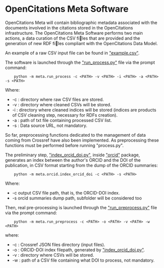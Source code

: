 # OpenCitations Meta Software

OpenCitations Meta will contain bibliographic metadata associated with the documents involved in the citations stored in the OpenCitations infrastructure. The OpenCitations Meta Software performs two main actions, a data curation of the CSV files that are provided and the generation of new RDF files compliant with the OpenCitations Data Model.

An example of a raw CSV input file can be found in ["example.csv"](https://github.com/opencitations/meta/blob/master/example.csv).

The software is launched through the ["run_process.py"](https://github.com/opencitations/meta/blob/master/run_process.py) file via the prompt command:
```console
    python -m meta.run_process -c <PATH> -v <PATH> -i <PATH> -a <PATH> -s <PATH>
```
Where:
- -c : directory where raw CSV files are stored.
- -v : directory where cleaned CSVs will be stored.
- -i : directory where cleaned indices will be stored (indices are products of CSV cleaning step, necessary for RDFs creation).
- -a : path of txt file containing processed CSV list.
- -s : Data source URL, not mandatory.

So far, preprocessing functions dedicated to the management of data coming from Crossref have also been implemented. As preprocessing these functions must be performed before running "process.py".

The preliminary step, ["index\_orcid\_doi.py"](https://github.com/opencitations/meta/blob/master/orcid/index_orcid_doi.py), inside ["orcid"](https://github.com/opencitations/meta/blob/master/orcid) package, generates an index between the author's ORCID and the DOI of the publication, in CSV format starting from the dump of the ORCID summaries:
```console
    python -m meta.orcid.index_orcid_doi -c <PATH> -s <PATH>
```
Where:
- -c output CSV file path, that is, the ORCID-DOI index.
- -s orcid summaries dump path, subfolder will be considered too

Then, real pre-processing is launched through the ["run_preprocess.py"](https://github.com/opencitations/meta/blob/master/run_preprocess.py) file via the prompt command:
```console
    python -m meta.run_preprocess -c <PATH> -o <PATH> -v <PATH> -w <PATH>
```
where:
- -c : Crossref JSON files directory (input files).
- -o : ORCID-DOI index filepath, generated by ["index\_orcid\_doi.py"](https://github.com/opencitations/meta/blob/master/orcid/index_orcid_doi.py).
- -v : directory where CSVs will be stored.
- -w : path of a CSV file containing what DOI to process, not mandatory.
